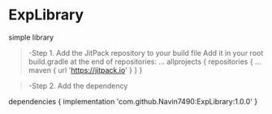 # ExpLibrary
simple library
> -Step 1. Add the JitPack repository to your build file
Add it in your root build.gradle at the end of repositories:
...
allprojects {
		repositories {
			...
			maven { url 'https://jitpack.io' }
		}
	}

>-Step 2. Add the dependency

dependencies {
	        implementation 'com.github.Navin7490:ExpLibrary:1.0.0'
	}

